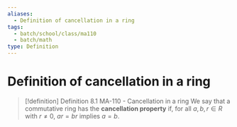 ```yaml
---
aliases:
  - Definition of cancellation in a ring
tags:
  - batch/school/class/ma110
  - batch/math
type: Definition
---
```

# Definition of cancellation in a ring

> [!definition] Definition 8.1 MA-110 - Cancellation in a ring
> We say that a commutative ring has the **cancellation property** if, for all $a,b,r \in R$ with $r\neq0$, $ar=br$ implies $a=b$.
